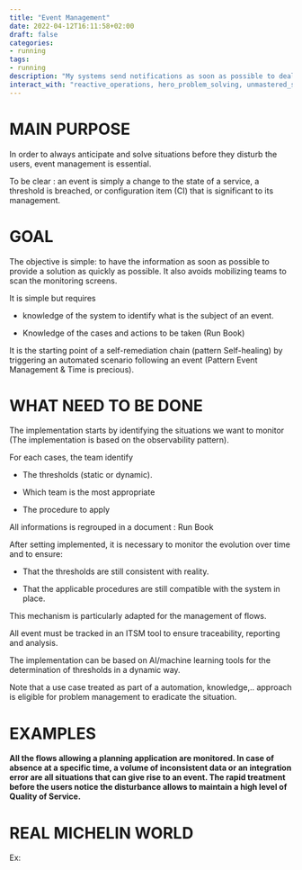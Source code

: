 ```yaml
---
title: "Event Management"
date: 2022-04-12T16:11:58+02:00
draft: false
categories:
- running
tags:
- running
description: "My systems send notifications as soon as possible to deal with situations"
interact_with: "reactive_operations, hero_problem_solving, unmastered_systems"
---
```


# MAIN PURPOSE

In order to always anticipate and solve situations before they disturb the users, event management is essential.

To be clear : an event is simply a change to the state of a service, a threshold is breached, or configuration item (CI) that is significant to its management.



# GOAL



The objective is simple: to have the information as soon as possible to provide a solution as quickly as possible. It also avoids mobilizing teams to scan the monitoring screens.



It is simple but requires

* knowledge of the system to identify what is the subject of an event.

* Knowledge of the cases and actions to be taken (Run Book)



It is the starting point of a self-remediation chain (pattern Self-healing) by triggering an automated scenario following an event (Pattern Event Management & Time is precious).



# WHAT NEED TO BE DONE

The implementation starts by identifying the situations we want to monitor (The implementation is based on the observability pattern).

For each cases, the team identify

* The thresholds (static or dynamic).

* Which team is the most appropriate

* The procedure to apply

All informations is regrouped in a document : Run Book

After setting implemented, it is necessary to monitor the evolution over time and to ensure:

* That the thresholds are still consistent with reality.

* That the applicable procedures are still compatible with the system in place.



This mechanism is particularly adapted for the management of flows.



All event must be tracked in an ITSM tool to ensure traceability, reporting and analysis.

The implementation can be based on AI/machine learning tools for the determination of thresholds in a dynamic way.

Note that a use case treated as part of a automation, knowledge,.. approach is eligible for problem management to eradicate the situation.


# EXAMPLES

**All the flows allowing a planning application are monitored. In case of absence at a specific time, a volume of inconsistent data or an integration error are all situations that can give rise to an event. The rapid treatment before the users notice the disturbance allows to maintain a high level of Quality of Service.**



# REAL MICHELIN WORLD

Ex:  
